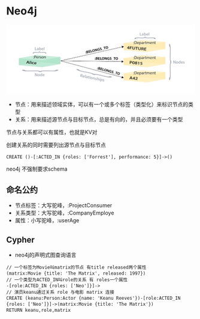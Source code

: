 # Neo4j

![202292172629](/assets/202292172629.jpg)

- 节点：用来描述领域实体，可以有一个或多个标签（类型化）来标识节点的类型
- 关系：用来描述源节点与目标节点，总是有向的，并且必须要有一个类型

节点与关系都可以有属性，也就是KV对

创建关系的同时需要列出源节点与目标节点

```cypher
CREATE ()-[:ACTED_IN {roles: ['Forrest'], performance: 5}]->()
```

neo4j 不强制要求schema

## 命名公约

- 节点标签：大写驼峰，:ProjectConsumer
- 关系类型：大写驼峰，:CompanyEmploye
- 属性：小写驼峰，:userAge

## Cypher

- neo4j的声明式图查询语言

```cypher
// 一个标签为Movie叫matrix的节点 有title released两个属性
(matrix:Movie {title: 'The Matrix', released: 1997})
// 一个类型为ACTED_IN叫role的关系 有 roles一个属性
-[role:ACTED_IN {roles: ['Neo']}]->
// 演员keanu通过关系 role 与电影 matrix 连接
CREATE (keanu:Person:Actor {name: 'Keanu Reeves'})-[role:ACTED_IN {roles: ['Neo']}]->(matrix:Movie {title: 'The Matrix'}) 
RETURN keanu,role,matrix
```
